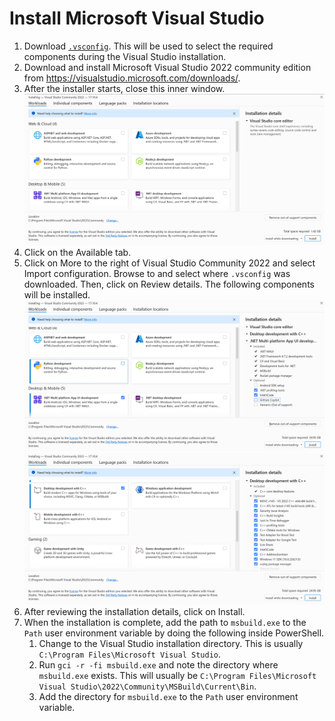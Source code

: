 # Install Microsoft Visual Studio

1. Download [`.vsconfig`](../.vsconfig). This will be used to select the required components during the Visual Studio installation.
2. Download and install Microsoft Visual Studio 2022 community edition from https://visualstudio.microsoft.com/downloads/.
3. After the installer starts, close this inner window.
   ![Close inner window](images/VisualStudioInstall_CloseInnerWindow.png?raw=true "Close inner window")
4. Click on the Available tab.
5. Click on More to the right of Visual Studio Community 2022 and select Import configuration.
Browse to and select where `.vsconfig` was downloaded. Then, click on Review details. The following components will be installed.
   ![.NET Multi-platform App UI development](images/VisualStudioInstall_DotNetDevelopment.png?raw=true ".NET Multi-platform App UI development")
   ![Desktop development with C++](images/VisualStudioInstall_DesktopDevelopmentWithCPP.png?raw=true "Desktop development with C++")
6. After reviewing the installation details, click on Install.
7. When the installation is complete, add the path to `msbuild.exe` to the `Path` user environment variable by doing the following inside PowerShell.
   1. Change to the Visual Studio installation directory. This is usually `C:\Program Files\Microsoft Visual Studio`.
   2. Run `gci -r -fi msbuild.exe` and note the directory where `msbuild.exe` exists. This will usually be `C:\Program Files\Microsoft Visual Studio\2022\Community\MSBuild\Current\Bin`.
   3. Add the directory for `msbuild.exe` to the `Path` user environment variable.
